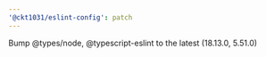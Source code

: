 ```yaml
---
'@ckt1031/eslint-config': patch
---
```


Bump @types/node, @typescript-eslint to the latest (18.13.0, 5.51.0)
